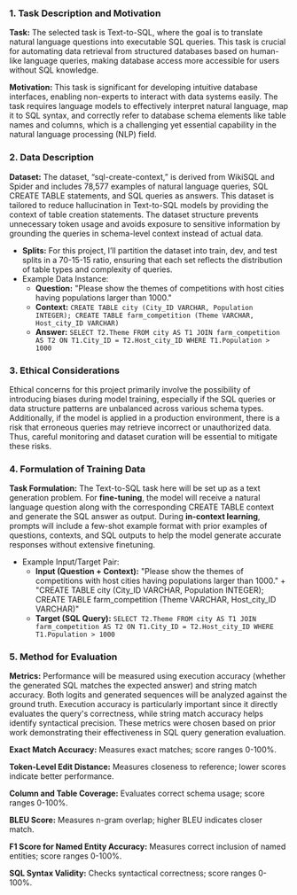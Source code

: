 ### **1. Task Description and Motivation**

**Task:** The selected task is Text-to-SQL, where the goal is to translate natural language questions into executable SQL queries. This task is crucial for automating data retrieval from structured databases based on human-like language queries, making database access more accessible for users without SQL knowledge.

**Motivation:** This task is significant for developing intuitive database interfaces, enabling non-experts to interact with data systems easily. The task requires language models to effectively interpret natural language, map it to SQL syntax, and correctly refer to database schema elements like table names and columns, which is a challenging yet essential capability in the natural language processing (NLP) field.

### **2. Data Description**

**Dataset:** The dataset, “sql-create-context,” is derived from WikiSQL and Spider and includes 78,577 examples of natural language queries, SQL CREATE TABLE statements, and SQL queries as answers. This dataset is tailored to reduce hallucination in Text-to-SQL models by providing the context of table creation statements. The dataset structure prevents unnecessary token usage and avoids exposure to sensitive information by grounding the queries in schema-level context instead of actual data.

- **Splits:** For this project, I’ll partition the dataset into train, dev, and test splits in a 70-15-15 ratio, ensuring that each set reflects the distribution of table types and complexity of queries.
- Example Data Instance:
  - **Question:** "Please show the themes of competitions with host cities having populations larger than 1000."
  - **Context:** `CREATE TABLE city (City_ID VARCHAR, Population INTEGER); CREATE TABLE farm_competition (Theme VARCHAR, Host_city_ID VARCHAR)`
  - **Answer:** `SELECT T2.Theme FROM city AS T1 JOIN farm_competition AS T2 ON T1.City_ID = T2.Host_city_ID WHERE T1.Population > 1000`

### **3. Ethical Considerations**

Ethical concerns for this project primarily involve the possibility of introducing biases during model training, especially if the SQL queries or data structure patterns are unbalanced across various schema types. Additionally, if the model is applied in a production environment, there is a risk that erroneous queries may retrieve incorrect or unauthorized data. Thus, careful monitoring and dataset curation will be essential to mitigate these risks.

### **4. Formulation of Training Data**

**Task Formulation:** The Text-to-SQL task here will be set up as a text generation problem. For **fine-tuning**, the model will receive a natural language question along with the corresponding CREATE TABLE context and generate the SQL answer as output. During **in-context learning**, prompts will include a few-shot example format with prior examples of questions, contexts, and SQL outputs to help the model generate accurate responses without extensive finetuning.

- Example Input/Target Pair:
  - **Input (Question + Context):** "Please show the themes of competitions with host cities having populations larger than 1000." + "CREATE TABLE city (City_ID VARCHAR, Population INTEGER); CREATE TABLE farm_competition (Theme VARCHAR, Host_city_ID VARCHAR)"
  - **Target (SQL Query):** `SELECT T2.Theme FROM city AS T1 JOIN farm_competition AS T2 ON T1.City_ID = T2.Host_city_ID WHERE T1.Population > 1000`

### **5. Method for Evaluation**

**Metrics:** Performance will be measured using execution accuracy (whether the generated SQL matches the expected answer) and string match accuracy. Both logits and generated sequences will be analyzed against the ground truth. Execution accuracy is particularly important since it directly evaluates the query's correctness, while string match accuracy helps identify syntactical precision. These metrics were chosen based on prior work demonstrating their effectiveness in SQL query generation evaluation.

**Exact Match Accuracy:** Measures exact matches; score ranges 0-100%.

**Token-Level Edit Distance:** Measures closeness to reference; lower scores indicate better performance.

**Column and Table Coverage:** Evaluates correct schema usage; score ranges 0-100%.

**BLEU Score:** Measures n-gram overlap; higher BLEU indicates closer match.

**F1 Score for Named Entity Accuracy:** Measures correct inclusion of named entities; score ranges 0-100%.

**SQL Syntax Validity:** Checks syntactical correctness; score ranges 0-100%.



